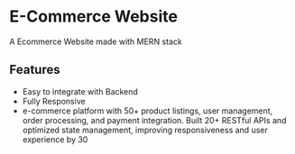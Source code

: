 
# E-Commerce Website

A Ecommerce Website made with MERN stack 



## Features

- Easy to integrate with Backend
- Fully Responsive
- e-commerce platform with 50+ product listings, user management, order processing, and payment integration. Built 20+ RESTful APIs and optimized state management, improving responsiveness and user experience by 30




